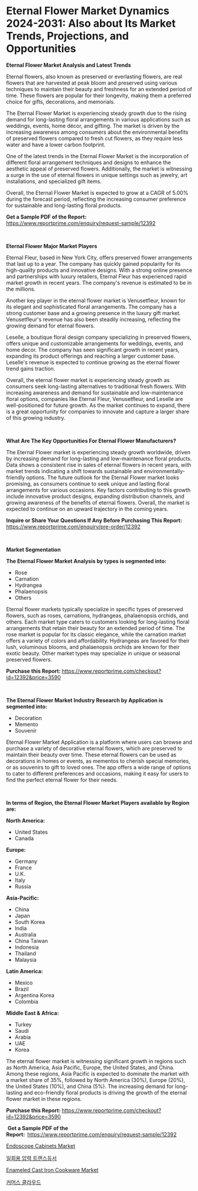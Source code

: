 <p><h1>Eternal Flower Market Dynamics 2024-2031: Also about Its Market Trends, Projections, and Opportunities</h1></p><p><strong>Eternal Flower Market Analysis and Latest Trends</strong></p>
<p><p>Eternal flowers, also known as preserved or everlasting flowers, are real flowers that are harvested at peak bloom and preserved using various techniques to maintain their beauty and freshness for an extended period of time. These flowers are popular for their longevity, making them a preferred choice for gifts, decorations, and memorials.</p><p>The Eternal Flower Market is experiencing steady growth due to the rising demand for long-lasting floral arrangements in various applications such as weddings, events, home décor, and gifting. The market is driven by the increasing awareness among consumers about the environmental benefits of preserved flowers compared to fresh cut flowers, as they require less water and have a lower carbon footprint.</p><p>One of the latest trends in the Eternal Flower Market is the incorporation of different floral arrangement techniques and designs to enhance the aesthetic appeal of preserved flowers. Additionally, the market is witnessing a surge in the use of eternal flowers in unique settings such as jewelry, art installations, and specialized gift items.</p><p>Overall, the Eternal Flower Market is expected to grow at a CAGR of 5.00% during the forecast period, reflecting the increasing consumer preference for sustainable and long-lasting floral products.</p></p>
<p><strong>Get a Sample PDF of the Report:&nbsp;</strong> <a href="https://www.reportprime.com/enquiry/request-sample/12392">https://www.reportprime.com/enquiry/request-sample/12392</a></p>
<p>&nbsp;</p>
<p><strong>Eternal Flower Major Market Players</strong></p>
<p><p>Eternal Fleur, based in New York City, offers preserved flower arrangements that last up to a year. The company has quickly gained popularity for its high-quality products and innovative designs. With a strong online presence and partnerships with luxury retailers, Eternal Fleur has experienced rapid market growth in recent years. The company's revenue is estimated to be in the millions.</p><p>Another key player in the eternal flower market is Venusetfleur, known for its elegant and sophisticated floral arrangements. The company has a strong customer base and a growing presence in the luxury gift market. Venusetfleur's revenue has also been steadily increasing, reflecting the growing demand for eternal flowers.</p><p>Leselle, a boutique floral design company specializing in preserved flowers, offers unique and customizable arrangements for weddings, events, and home decor. The company has seen significant growth in recent years, expanding its product offerings and reaching a larger customer base. Leselle's revenue is expected to continue growing as the eternal flower trend gains traction.</p><p>Overall, the eternal flower market is experiencing steady growth as consumers seek long-lasting alternatives to traditional fresh flowers. With increasing awareness and demand for sustainable and low-maintenance floral options, companies like Eternal Fleur, Venusetfleur, and Leselle are well-positioned for future growth. As the market continues to expand, there is a great opportunity for companies to innovate and capture a larger share of this growing industry.</p></p>
<p>&nbsp;</p>
<p><strong>What Are The Key Opportunities For Eternal Flower Manufacturers?</strong></p>
<p><p>The Eternal Flower market is experiencing steady growth worldwide, driven by increasing demand for long-lasting and low-maintenance floral products. Data shows a consistent rise in sales of eternal flowers in recent years, with market trends indicating a shift towards sustainable and environmentally-friendly options. The future outlook for the Eternal Flower market looks promising, as consumers continue to seek unique and lasting floral arrangements for various occasions. Key factors contributing to this growth include innovative product designs, expanding distribution channels, and growing awareness of the benefits of eternal flowers. Overall, the market is expected to continue on an upward trajectory in the coming years.</p></p>
<p><strong>Inquire or Share Your Questions If Any Before Purchasing This Report:</strong> <a href="https://www.reportprime.com/enquiry/pre-order/12392">https://www.reportprime.com/enquiry/pre-order/12392</a></p>
<p>&nbsp;</p>
<p><strong>Market Segmentation</strong></p>
<p><strong>The Eternal Flower Market Analysis by types is segmented into:</strong></p>
<p><ul><li>Rose</li><li>Carnation</li><li>Hydrangea</li><li>Phalaenopsis</li><li>Others</li></ul></p>
<p><p>Eternal flower markets typically specialize in specific types of preserved flowers, such as roses, carnations, hydrangeas, phalaenopsis orchids, and others. Each market type caters to customers looking for long-lasting floral arrangements that retain their beauty for an extended period of time. The rose market is popular for its classic elegance, while the carnation market offers a variety of colors and affordability. Hydrangeas are favored for their lush, voluminous blooms, and phalaenopsis orchids are known for their exotic beauty. Other market types may specialize in unique or seasonal preserved flowers.</p></p>
<p><strong>Purchase this Report:&nbsp;</strong><a href="https://www.reportprime.com/checkout?id=12392&price=3590">https://www.reportprime.com/checkout?id=12392&price=3590</a></p>
<p>&nbsp;</p>
<p><strong>The Eternal Flower Market Industry Research by Application is segmented into:</strong></p>
<p><ul><li>Decoration</li><li>Memento</li><li>Souvenir</li></ul></p>
<p><p>Eternal Flower Market Application is a platform where users can browse and purchase a variety of decorative eternal flowers, which are preserved to maintain their beauty over time. These eternal flowers can be used as decorations in homes or events, as mementos to cherish special memories, or as souvenirs to gift to loved ones. The app offers a wide range of options to cater to different preferences and occasions, making it easy for users to find the perfect eternal flower for their needs.</p></p>
<p>&nbsp;</p>
<p><strong>In terms of Region, the Eternal Flower Market Players available by Region are:</strong></p>
<p>
    <p> <strong> North America: </strong>
        <ul>
            <li>United States</li>
            <li>Canada</li>
        </ul>
        </p> 
    <p> <strong> Europe: </strong>
        <ul>
            <li>Germany</li>
            <li>France</li>
            <li>U.K.</li>
            <li>Italy</li>
            <li>Russia</li>
        </ul>
        </p> 
    <p> <strong> Asia-Pacific: </strong>
        <ul>
            <li>China</li>
            <li>Japan</li>
            <li>South Korea</li>
            <li>India</li>
            <li>Australia</li>
            <li>China Taiwan</li>
            <li>Indonesia</li>
            <li>Thailand</li>
            <li>Malaysia</li>
        </ul>
        </p> 
    <p> <strong> Latin America: </strong>
        <ul>
            <li>Mexico</li>
            <li>Brazil</li>
            <li>Argentina Korea</li>
            <li>Colombia</li>
        </ul>
        </p> 
    <p> <strong> Middle East & Africa: </strong>
        <ul>
            <li>Turkey</li>
            <li>Saudi</li>
            <li>Arabia</li>
            <li>UAE</li>
            <li>Korea</li>
        </ul>
    </p>
    </p>
<p><p>The eternal flower market is witnessing significant growth in regions such as North America, Asia Pacific, Europe, the United States, and China. Among these regions, Asia Pacific is expected to dominate the market with a market share of 35%, followed by North America (30%), Europe (20%), the United States (10%), and China (5%). The increasing demand for long-lasting and eco-friendly floral products is driving the growth of the eternal flower market in these regions.</p></p>
<p><strong>Purchase this Report: </strong><a href="https://www.reportprime.com/checkout?id=12392&price=3590">https://www.reportprime.com/checkout?id=12392&price=3590</a></p>
<p>&nbsp;<strong>Get a Sample PDF of the Report:&nbsp;&nbsp;</strong><a href="https://www.reportprime.com/enquiry/request-sample/12392">https://www.reportprime.com/enquiry/request-sample/12392</a></p>
<p><strong></strong></p>
<p><p><a href="https://github.com/mauripalmi/Market-Research-Report-List-2/blob/main/endoscope-cabinets-market.md">Endoscope Cabinets Market</a></p><p><a href="https://medium.com/@mujgankortalih/%EC%9D%BC%ED%9A%8C%EC%9A%A9-%EC%95%95%EB%A0%A5-%EB%B3%80%EC%86%8D%EA%B8%B0-%EC%8B%9C%EC%9E%A5-%EC%84%B1%EA%B3%B5%EC%A0%81%EC%9D%B8-%EB%B9%84%EC%A6%88%EB%8B%88%EC%8A%A4-%EC%A0%84%EB%9E%B5%EC%9D%98-%EC%97%B4%EC%87%A0-2031%EB%85%84%EA%B9%8C%EC%A7%80-%EC%98%88%EC%83%81-8c3e41988df1">일회용 압력 트랜스듀서</a></p><p><a href="https://github.com/gulaimolin/Market-Research-Report-List-3/blob/main/enameled-cast-iron-cookware-market.md">Enameled Cast Iron Cookware Market</a></p><p><a href="https://medium.com/@vlcostes/%EC%83%81%EC%97%85-%ED%81%B4%EB%9D%BC%EC%9A%B0%EB%93%9C-%EC%8B%9C%EC%9E%A5-%EA%B7%9C%EB%AA%A8%EB%8A%94-%EA%B8%80%EB%A1%9C%EB%B2%8C-%EC%82%B0%EC%97%85%EC%97%90%EC%84%9C-%EC%B5%9C%EA%B3%A0%EC%9D%98-%EB%A7%88%EC%BC%80%ED%8C%85-%EC%B1%84%EB%84%90%EC%9D%84-%EB%B3%B4%EC%97%AC%EC%A4%8D%EB%8B%88%EB%8B%A4-b8c192a735dc">커머스 클라우드</a></p></p>